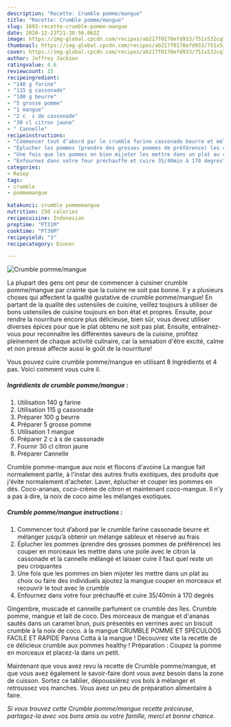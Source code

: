 ```yaml
---
description: "Recette: Crumble pomme/mangue"
title: "Recette: Crumble pomme/mangue"
slug: 1693-recette-crumble-pomme-mangue
date: 2020-12-23T21:38:56.062Z
image: https://img-global.cpcdn.com/recipes/ab217f0170efd933/751x532cq70/crumble-pommemangue-photo-principale-de-la-recette.jpg
thumbnail: https://img-global.cpcdn.com/recipes/ab217f0170efd933/751x532cq70/crumble-pommemangue-photo-principale-de-la-recette.jpg
cover: https://img-global.cpcdn.com/recipes/ab217f0170efd933/751x532cq70/crumble-pommemangue-photo-principale-de-la-recette.jpg
author: Jeffrey Jackson
ratingvalue: 4.6
reviewcount: 15
recipeingredient:
- "140 g farine"
- "115 g cassonade"
- "100 g beurre"
- "5 grosse pomme"
- "1 mangue"
- "2 c  s de cassonade"
- "30 cl citron jaune"
- " Cannelle"
recipeinstructions:
- "Commencer tout d’abord par le crumble farine cassonade beurre et mélanger jusqu’à obtenir un mélange sableux et réservé au frais"
- "Éplucher les pommes (prendre des grosses pommes de préférence) les couper en morceaux les mettre dans une poile avec le citron la cassonade et la cannelle mélangé et laisser cuire il faut quel reste un peu croquantes"
- "Une fois que les pommes on bien mijoter les mettre dans un plat au choix ou faire des individuels ajoutez la mangue couper en morceaux et recouvrir le tout avec le crumble"
- "Enfournez dans votre four préchauffé et cuire 35/40min à 170 degrés"
categories:
- Resep
tags:
- crumble
- pommemangue

katakunci: crumble pommemangue 
nutrition: 250 calories
recipecuisine: Indonesian
preptime: "PT31M"
cooktime: "PT36M"
recipeyield: "3"
recipecategory: Dinner

---
```



![Crumble pomme/mangue](https://img-global.cpcdn.com/recipes/ab217f0170efd933/751x532cq70/crumble-pommemangue-photo-principale-de-la-recette.jpg)

La plupart des gens ont peur de commencer à cuisiner crumble pomme/mangue par crainte que la cuisine ne soit pas bonne. Il y a plusieurs choses qui affectent la qualité gustative de crumble pomme/mangue! En partant de la qualité des ustensiles de cuisine, veillez toujours à utiliser de bons ustensiles de cuisine toujours en bon état et propres. Ensuite, pour rendre la nourriture encore plus délicieuse, bien sûr, vous devez utiliser diverses épices pour que le plat obtenu ne soit pas plat. Ensuite, entraînez-vous pour reconnaître les différentes saveurs de la cuisine, profitez pleinement de chaque activité culinaire, car la sensation d'être excité, calme et non pressé affecte aussi le goût de la nourriture!

<!--inarticleads1-->

Vous pouvez cuire crumble pomme/mangue en utilisant 8 Ingrédients et 4 pas. Voici comment vous cuire il.

##### Ingrédients de crumble pomme/mangue :

1. Utilisation 140 g farine
1. Utilisation 115 g cassonade
1. Préparer 100 g beurre
1. Préparer 5 grosse pomme
1. Utilisation 1 mangue
1. Préparer 2 c à s de cassonade
1. Fournir 30 cl citron jaune
1. Préparer  Cannelle


Crumble pomme-mangue aux noix et flocons d&#39;avoine La mangue fait normalement partie, à l&#39;instar des autres fruits exotiques, des produits que j&#39;évite normalement d&#39;acheter. Laver, éplucher et couper les pommes en dés. Coco-ananas, coco-crème de citron et maintenant coco-mangue. Il n&#39;y a pas à dire, la noix de coco aime les mélanges exotiques. 

<!--inarticleads2-->

##### Crumble pomme/mangue instructions :

1. Commencer tout d’abord par le crumble farine cassonade beurre et mélanger jusqu’à obtenir un mélange sableux et réservé au frais
1. Éplucher les pommes (prendre des grosses pommes de préférence) les couper en morceaux les mettre dans une poile avec le citron la cassonade et la cannelle mélangé et laisser cuire il faut quel reste un peu croquantes
1. Une fois que les pommes on bien mijoter les mettre dans un plat au choix ou faire des individuels ajoutez la mangue couper en morceaux et recouvrir le tout avec le crumble
1. Enfournez dans votre four préchauffé et cuire 35/40min à 170 degrés


Gingembre, muscade et cannelle parfument ce crumble des îles. Crumble pomme, mangue et lait de coco. Des morceaux de mangue et d&#39;ananas sautés dans un caramel brun, puis présentés en verrines avec un biscuit crumble à la noix de coco. à la mangue CRUMBLE POMME ET SPÉCULOOS FACILE ET RAPIDE Panna Cotta à la mangue ! Découvrez vite la recette de ce délicieux crumble aux pommes healthy ! Préparation : Coupez la pomme en morceaux et placez-la dans un petit. 

<!--inarticleads1-->

<p>
Maintenant que vous avez revu la recette de Crumble pomme/mangue, et que vous avez également le savoir-faire dont vous avez besoin dans la zone de cuisson. Sortez ce tablier, dépoussiérez vos bols à mélanger et retroussez vos manches. Vous avez un peu de préparation alimentaire à faire.
</p>

<p>
<i>Si vous trouvez cette Crumble pomme/mangue recette précieuse, partagez-la avec vos bons amis ou votre famille, merci et bonne chance.</i>
</p>
